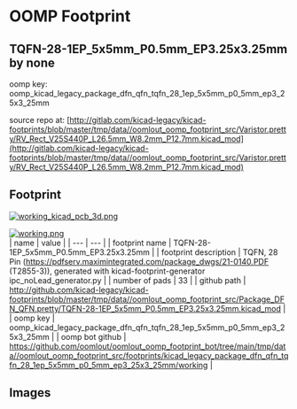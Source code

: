 # OOMP Footprint  
## TQFN-28-1EP_5x5mm_P0.5mm_EP3.25x3.25mm  by none  
  
oomp key: oomp_kicad_legacy_package_dfn_qfn_tqfn_28_1ep_5x5mm_p0_5mm_ep3_25x3_25mm  
  
source repo at: [http://gitlab.com/kicad-legacy/kicad-footprints/blob/master/tmp/data//oomlout_oomp_footprint_src/Varistor.pretty/RV_Rect_V25S440P_L26.5mm_W8.2mm_P12.7mm.kicad_mod](http://gitlab.com/kicad-legacy/kicad-footprints/blob/master/tmp/data//oomlout_oomp_footprint_src/Varistor.pretty/RV_Rect_V25S440P_L26.5mm_W8.2mm_P12.7mm.kicad_mod)  
## Footprint  
  
[![working_kicad_pcb_3d.png](working_kicad_pcb_3d_600.png)](working_kicad_pcb_3d.png)  
  
[![working.png](working_600.png)](working.png)  
| name | value | 
| --- | --- | 
| footprint name | TQFN-28-1EP_5x5mm_P0.5mm_EP3.25x3.25mm | 
| footprint description | TQFN, 28 Pin (https://pdfserv.maximintegrated.com/package_dwgs/21-0140.PDF (T2855-3)), generated with kicad-footprint-generator ipc_noLead_generator.py | 
| number of pads | 33 | 
| github path | http://github.com/kicad-legacy/kicad-footprints/blob/master/tmp/data//oomlout_oomp_footprint_src/Package_DFN_QFN.pretty/TQFN-28-1EP_5x5mm_P0.5mm_EP3.25x3.25mm.kicad_mod | 
| oomp key | oomp_kicad_legacy_package_dfn_qfn_tqfn_28_1ep_5x5mm_p0_5mm_ep3_25x3_25mm | 
| oomp bot github | https://github.com/oomlout/oomlout_oomp_footprint_bot/tree/main/tmp/data//oomlout_oomp_footprint_src/footprints/kicad_legacy_package_dfn_qfn_tqfn_28_1ep_5x5mm_p0_5mm_ep3_25x3_25mm/working | 
## Images  
